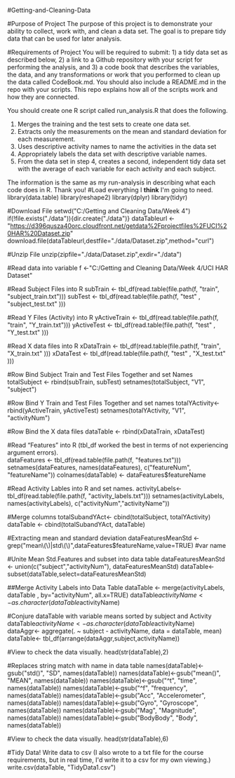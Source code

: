 #Getting-and-Cleaning-Data
  
#Purpose of Project
The purpose of this project is to demonstrate your ability to collect, work with, and clean a data set. The goal is to prepare tidy data that can be used for later analysis.

#Requirements of Project
You will be required to submit: 1) a tidy data set as described below, 2) a link to a Github repository with your script for performing the analysis, and 3) a code book that describes the variables, the data, and any transformations or work that you performed to clean up the data called CodeBook.md. You should also include a README.md in the repo with your scripts. This repo explains how all of the scripts work and how they are connected.

You should create one R script called run_analysis.R that does the following.

1. Merges the training and the test sets to create one data set.
2. Extracts only the measurements on the mean and standard deviation for each measurement.
3. Uses descriptive activity names to name the activities in the data set
4. Appropriately labels the data set with descriptive variable names.
5. From the data set in step 4, creates a second, independent tidy data set with the average of each variable for each activity and each subject.

The information is the same as my run-analysis in describing what each code does in R.
Thank you!
#Load everything I **think** I'm going to need. 
library(data.table)
library(reshape2)
library(dplyr)
library(tidyr)

#Download File
setwd("C:/Getting and Cleaning Data/Week 4")
if(!file.exists("./data")){dir.create("./data")}
dataTableurl <-"https://d396qusza40orc.cloudfront.net/getdata%2Fprojectfiles%2FUCI%20HAR%20Dataset.zip"
download.file(dataTableurl,destfile="./data/Dataset.zip",method="curl")

#Unzip File
unzip(zipfile="./data/Dataset.zip",exdir="./data")

#Read data into variable
f <-"C:/Getting and Cleaning Data/Week 4/UCI HAR Dataset"

#Read Subject Files into R
subTrain <- tbl_df(read.table(file.path(f, "train", "subject_train.txt")))
subTest  <- tbl_df(read.table(file.path(f, "test" , "subject_test.txt" )))

#Read Y Files (Activity) into R
yActiveTrain <- tbl_df(read.table(file.path(f, "train", "Y_train.txt")))
yActiveTest  <- tbl_df(read.table(file.path(f, "test" , "Y_test.txt" )))

#Read X data files into R
xDataTrain <- tbl_df(read.table(file.path(f, "train", "X_train.txt" )))
xDataTest  <- tbl_df(read.table(file.path(f, "test" , "X_test.txt" )))

#Row Bind Subject Train and Test Files Together and set Names
totalSubject <- rbind(subTrain, subTest)
setnames(totalSubject, "V1", "subject")

#Row Bind Y Train and Test Files Together and set names
totalYActivity<- rbind(yActiveTrain, yActiveTest)
setnames(totalYActivity, "V1", "activityNum")

#Row Bind the X data files
dataTable <- rbind(xDataTrain, xDataTest)

#Read “Features” into R (tbl_df worked the best in terms of not experiencing argument errors).  
dataFeatures <- tbl_df(read.table(file.path(f, "features.txt")))
setnames(dataFeatures, names(dataFeatures), c("featureNum", "featureName"))
colnames(dataTable) <- dataFeatures$featureName

#Read Activity Lables into R and set names.
activityLabels<- tbl_df(read.table(file.path(f, "activity_labels.txt")))
setnames(activityLabels, names(activityLabels), c("activityNum","activityName"))

#Merge columns
totalSubandYAct<- cbind(totalSubject, totalYActivity)
dataTable <- cbind(totalSubandYAct, dataTable)

#Extracting mean and standard deviation
dataFeaturesMeanStd <- grep("mean\\(\\)|std\\(\\)",dataFeatures$featureName,value=TRUE) #var name

#Unite Mean Std.Features and subset into data table
dataFeaturesMeanStd <- union(c("subject","activityNum"), dataFeaturesMeanStd)
dataTable<- subset(dataTable,select=dataFeaturesMeanStd) 

##Merge Activity Labels into Data Table
dataTable <- merge(activityLabels, dataTable , by="activityNum", all.x=TRUE)
dataTable$activityName <- as.character(dataTable$activityName)

#Conjure dataTable with variable means sorted by subject and Activity
dataTable$activityName <- as.character(dataTable$activityName)
dataAggr<- aggregate(. ~ subject - activityName, data = dataTable, mean) 
dataTable<- tbl_df(arrange(dataAggr,subject,activityName))

#View to check the data visually.
head(str(dataTable),2)

#Replaces string match with name in data table
names(dataTable)<-gsub("std()", "SD", names(dataTable))
names(dataTable)<-gsub("mean()", "MEAN", names(dataTable))
names(dataTable)<-gsub("^t", "time", names(dataTable))
names(dataTable)<-gsub("^f", "frequency", names(dataTable))
names(dataTable)<-gsub("Acc", "Accelerometer", names(dataTable))
names(dataTable)<-gsub("Gyro", "Gyroscope", names(dataTable))
names(dataTable)<-gsub("Mag", "Magnitude", names(dataTable))
names(dataTable)<-gsub("BodyBody", "Body", names(dataTable))

#View to check the data visually.
head(str(dataTable),6)

#Tidy Data! Write data to csv (I also wrote to a txt file for the course requirements, but in real time, I'd write it to a csv for my own viewing.)
write.csv(dataTable, "TidyData1.csv")
